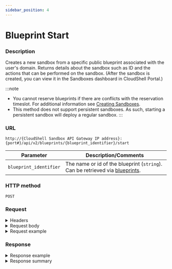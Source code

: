 ```yaml
---
sidebar_position: 4
---
```



# Blueprint Start

### Description

Creates a new sandbox from a specific public blueprint associated with the user's domain. Returns details about the sandbox such as ID and the actions that can be performed on the sandbox. (After the sandbox is created, you can view it in the Sandboxes dashboard in CloudShell Portal.)

:::note
- You cannot reserve blueprints if there are conflicts with the reservation timeslot. For additional information see [Creating Sandboxes](../../../portal/sandboxes/creating-sandboxes.md).
- This method does not support persistent sandboxes. As such, starting a persistent sandbox will deploy a regular sandbox.
:::

### URL

`http://{CloudShell Sandbox API Gateway IP address}:{port#}/api/v2/blueprints/{blueprint_identifier}/start`

| Parameter | Description/Comments |
| --- | --- |
| `blueprint_identifier` | The name or id of the blueprint (`string`). Can be retrieved via [blueprints](./blueprints.md). |

### HTTP method

`POST`

### Request

<details>
<summary>Headers</summary>

Example header format for the `blueprint start` method:

`Authorization: Basic <authorization token returned from the login method>`

`Content-Type: application/json`

</details>

<details>
<summary>Request body</summary>

The scheduling and input parameters of the sandbox in JSON format. The elements of the `blueprint start` method include:

| Parameter | Description/Comments |
| --- | --- |
| `name` | The name of the sandbox. `(string)` <br/> If you do not specify a name, you will get the following error message: "Reservation name and duration must be specified in request body". |
| `duration` | The duration for this sandbox. Time must be specified in ISO 8601 format (for example PT23H). `(string)` <br/> If you do not specify the duration, you will get the following error message: "Duration format must be a valid 'ISO 8601' (e.g 'PT23H' or 'PT4H2M')". |
| `params` | Any published input parameters defined for the blueprint and its abstract resources. Input parameters that have no default must be included in the request. Abstract resource input parameters must be associated to global inputs (specify the global inputs in the request). `(Array)` <br/> If you do not specify the input parameters, you will get the following error message: "Blueprint has invalid inputs". |
| `permitted_users` | Users permitted to use the sandbox. Permitted users must have access to the logged-in domain. |

</details>

<details>
<summary>Request example</summary>

```javascript
{
   "name":"testbp-sndbx",
   "duration":"PT2H5M",
   "params":[
      {
         "name":"global1",
         "value":"value1"
      },
      {
         "name":"abstract resource 1.attribute4",
         "value":"some value"
      },
      {
         "name":"abstract resource 1/sub resource.attribute4",
         "value":"some value"
      }
   ],
   "permitted_users":[
      "john.s",
      "emily.b",
      "lucas.w"
   ]
}
```
</details>

### Response

<details>
<summary>Response example</summary>

The `blueprint start` method returns details about the new sandbox. The output includes details about the sandbox ID and the actions that can be performed on the sandbox:

```javascript
{
   "name":"Test Blprnt2",
   "id":"994bd534-740a-45f5-851f-ff452f2a17a2",
   "state":"Ready",
   "type":"Sandbox",
   "components":[
      {
         "id":"82159835-2d95-46a9-95ec-9251963d203d",
         "name":"MyApp",
         "type":"Application",
         "component_type":"Generic App Model",
         "app_lifecycle":"undeployed",
         "_links":{
            "self":{
               "href":"/sandboxes/994bd534-740a-45f5-851f-ff452f2a17a2/components/82159835-2d95-46a9-95ec-9251963d203d",
               "method":"GET"
            }
         }
      }
   ],
   "_links":{
      "self":{
         "href":"/sandboxes/994bd534-740a-45f5-851f-ff452f2a17a2",
         "method":"GET",
      },
      "components":{
         "href":"/sandboxes/994bd534-740a-45f5-851f-ff452f2a17a2/components",
         "method":"GET"
      },
      "stop":{
         "href":"/sandboxes/994bd534-740a-45f5-851f-ff452f2a17a2/stop",
         "method":"POST",
      },
      "all":{
         "href":"/sandboxes",
         "method":"GET",
      }
   }
```
</details>

<details>
<summary>Response summary</summary>

The response output properties of the `blueprint start` method are described in the following table.

| Property | Sub Property | Description/Comments |
| --- | --- | --- |
| `name` |   | The name of the sandbox. `(string)` |
| `id` |   | The ID of the sandbox. `(string)` |
| `state` |   | The current state of the sandbox. Possible values: Pending, Setup, Ready, Teardown, Error, Ended. `(string)` |
| `type` |   | The sandbox type ("Sandbox"). `(string)` |
| `components` |   | The resource model of the sandbox. `(array)` |
|   | `name` | The name of the component. `(string)` |
|   | `type` | The component ("resource", "application", or "service"). `(string)` |
|   | `component_type` | The resource model. `(string)` |
|   | `app_lifecycle` | (Available for App components) The current state of the App ("undeployed"/"deployed"). `(string)` |
|   | `_links` | The actions that can be performed on the sandbox component (Get component details). |
| `_links` |   | The actions that can be performed on the sandbox in the user's domain: |
|   | `self` | Provides a link to get the details for the sandbox via a `GET` request. |
|   | `components` | Provides a link to get all components in the sandbox via a `GET` request. |
|   | `stop` | Provides a link to get stop the sandbox via a `POST` request. |
|   | `all` | Provides a link to get all available sandboxes according to the user's domain via a `GET` request. |

</details>